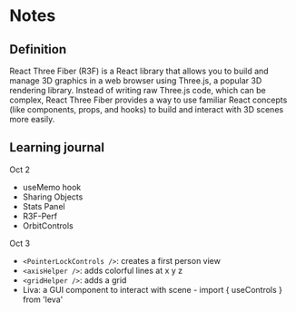 # Notes

## Definition

React Three Fiber (R3F) is a React library that allows you to build and manage 3D graphics in a web browser using Three.js, a popular 3D rendering library. Instead of writing raw Three.js code, which can be complex, React Three Fiber provides a way to use familiar React concepts (like components, props, and hooks) to build and interact with 3D scenes more easily.

## Learning journal

Oct 2
- useMemo hook
- Sharing Objects
- Stats Panel
- R3F-Perf
- OrbitControls

Oct 3
- `<PointerLockControls />`: creates a first person view
- `<axisHelper />`: adds colorful lines at x y z
- `<gridHelper />`: adds a grid
- Liva: a GUI component to interact with scene - import { useControls } from 'leva'